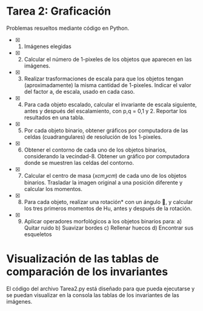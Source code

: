 # Tarea 2: Graficación

Problemas resueltos mediante código en Python.

- [x] 1. Imágenes elegidas
- [x] 2. Calcular el número de 1-pixeles de los objetos que aparecen en las imágenes. 
- [x] 3. Realizar trasformaciones de escala para que los objetos tengan (aproximadamente) la misma cantidad de 1-pixeles. Indicar el valor del factor a, de escala, usado en cada caso.
- [x] 4. Para cada objeto escalado, calcular el invariante de escala siguiente, antes y después del escalamiento, con p,q = 0,1 y 2. Reportar los resultados en una tabla.
- [x] 5. Por cada objeto binario, obtener gráficos por computadora de las celdas (cuadrangulares) de resolución de los 1-pixeles.
- [x] 6. Obtener el contorno de cada uno de los objetos binarios, considerando la vecindad-8. Obtener un gráfico por computadora donde se muestren las celdas del contorno.
- [x] 7. Calcular el centro de masa (𝑥𝑐𝑚,𝑦𝑐𝑚) de cada uno de los objetos binarios. Trasladar la imagen original a una posición diferente y calcular los momentos.
- [x] 8. Para cada objeto, realizar una rotación* con un ángulo , y calcular los tres primeros momentos de Hu, antes y después de la rotación.
- [x] 9. Aplicar operadores morfológicos a los objetos binarios para:
a) Quitar ruido 
b) Suavizar bordes 
c) Rellenar huecos 
d) Encontrar sus esqueletos

# Visualización de las tablas de comparación de los invariantes

El código del archivo Tarea2.py está diseñado para que pueda ejecutarse y se puedan visualizar en la consola las tablas de los invariantes de las imágenes.